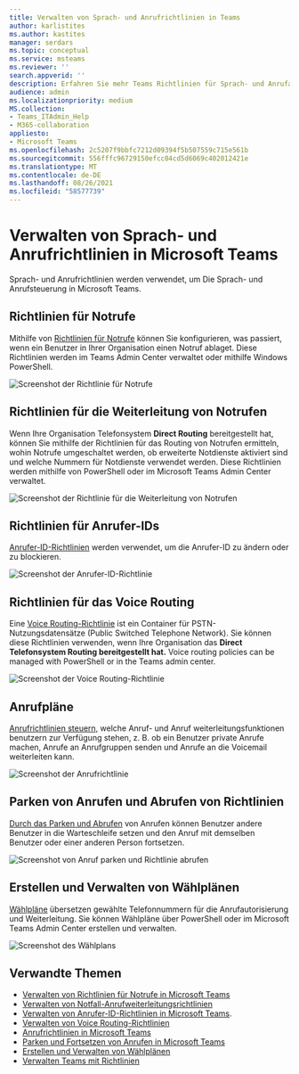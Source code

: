 ```yaml
---
title: Verwalten von Sprach- und Anrufrichtlinien in Teams
author: karlistites
ms.author: kastites
manager: serdars
ms.topic: conceptual
ms.service: msteams
ms.reviewer: ''
search.appverid: ''
description: Erfahren Sie mehr Teams Richtlinien für Sprach- und Anrufanrufe.
audience: admin
ms.localizationpriority: medium
MS.collection:
- Teams_ITAdmin_Help
- M365-collaboration
appliesto:
- Microsoft Teams
ms.openlocfilehash: 2c5207f9bbfc7212d09394f5b507559c715e561b
ms.sourcegitcommit: 556fffc96729150efcc04cd5d6069c402012421e
ms.translationtype: MT
ms.contentlocale: de-DE
ms.lasthandoff: 08/26/2021
ms.locfileid: "58577739"
---
```

# <a name="manage-voice-and-calling-policies-in-microsoft-teams"></a>Verwalten von Sprach- und Anrufrichtlinien in Microsoft Teams

Sprach- und Anrufrichtlinien werden verwendet, um Die Sprach- und Anrufsteuerung in Microsoft Teams.

## <a name="emergency-calling-policies"></a>Richtlinien für Notrufe

Mithilfe von [Richtlinien für Notrufe](manage-emergency-calling-policies.md) können Sie konfigurieren, was passiert, wenn ein Benutzer in Ihrer Organisation einen Notruf ablaget. Diese Richtlinien werden im Teams Admin Center verwaltet oder mithilfe Windows PowerShell.

![Screenshot der Richtlinie für Notrufe](media/emergency-calling-policy2.png)

## <a name="emergency-call-routing-policies"></a>Richtlinien für die Weiterleitung von Notrufen

Wenn Ihre Organisation Telefonsystem **Direct Routing** bereitgestellt hat, [](manage-emergency-call-routing-policies.md) können Sie mithilfe der Richtlinien für das Routing von Notrufen ermitteln, wohin Notrufe umgeschaltet werden, ob erweiterte Notdienste aktiviert sind und welche Nummern für Notdienste verwendet werden. Diese Richtlinien werden mithilfe von PowerShell oder im Microsoft Teams Admin Center verwaltet.

![Screenshot der Richtlinie für die Weiterleitung von Notrufen](media/emergency-call-routing-policy.png)

## <a name="caller-id-policies"></a>Richtlinien für Anrufer-IDs

[Anrufer-ID-Richtlinien](caller-id-policies.md) werden verwendet, um die Anrufer-ID zu ändern oder zu blockieren.

![Screenshot der Anrufer-ID-Richtlinie](media/caller-id-policy.png)

## <a name="voice-routing-policies"></a>Richtlinien für das Voice Routing

Eine [Voice Routing-Richtlinie](manage-voice-routing-policies.md) ist ein Container für PSTN-Nutzungsdatensätze (Public Switched Telephone Network). Sie können diese Richtlinien verwenden, wenn Ihre Organisation das **Direct Telefonsystem Routing bereitgestellt hat.** Voice routing policies can be managed with PowerShell or in the Teams admin center.

![Screenshot der Voice Routing-Richtlinie](media/voice-routing-policy.png)

## <a name="calling-policies"></a>Anrufpläne

[Anrufrichtlinien steuern,](teams-calling-policy.md) welche Anruf- und Anruf weiterleitungsfunktionen benutzern zur Verfügung stehen, z. B. ob ein Benutzer private Anrufe machen, Anrufe an Anrufgruppen senden und Anrufe an die Voicemail weiterleiten kann.

![Screenshot der Anrufrichtlinie](media/calling-policy.png)

## <a name="call-park-and-retrieve-policies"></a>Parken von Anrufen und Abrufen von Richtlinien

[Durch das Parken und Abrufen](call-park-and-retrieve.md) von Anrufen können Benutzer andere Benutzer in die Warteschleife setzen und den Anruf mit demselben Benutzer oder einer anderen Person fortsetzen.

![Screenshot von Anruf parken und Richtlinie abrufen](media/call-park-policy.png)

## <a name="create-and-manage-dial-plans"></a>Erstellen und Verwalten von Wählplänen

[Wählpläne](create-and-manage-dial-plans.md) übersetzen gewählte Telefonnummern für die Anrufautorisierung und Weiterleitung. Sie können Wählpläne über PowerShell oder im Microsoft Teams Admin Center erstellen und verwalten.

![Screenshot des Wählplans](media/dial-plans.png)

## <a name="related-topics"></a>Verwandte Themen

* [Verwalten von Richtlinien für Notrufe in Microsoft Teams](manage-emergency-calling-policies.md)
* [Verwalten von Notfall-Anrufweiterleitungsrichtlinien](manage-emergency-call-routing-policies.md)
* [Verwalten von Anrufer-ID-Richtlinien in Microsoft Teams](caller-id-policies.md).
* [Verwalten von Voice Routing-Richtlinien](manage-voice-routing-policies.md)
* [Anrufrichtlinien in Microsoft Teams](teams-calling-policy.md)
* [Parken und Fortsetzen von Anrufen in Microsoft Teams](call-park-and-retrieve.md)
* [Erstellen und Verwalten von Wählplänen](create-and-manage-dial-plans.md)
* [Verwalten Teams mit Richtlinien](manage-teams-with-policies.md)

